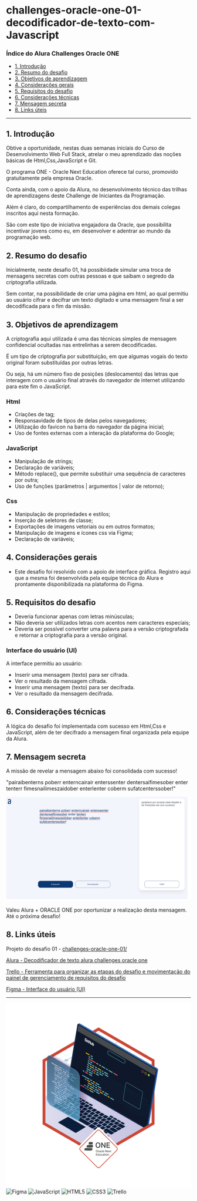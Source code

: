 # challenges-oracle-one-01-decodificador-de-texto-com-Javascript

### Índice do Alura Challenges Oracle ONE

- [1. Introdução](#1-introdução)
- [2. Resumo do desafio](#2-resumo-do-desafio)
- [3. Objetivos de aprendizagem](#3-objetivos-de-aprendizagem)
- [4. Considerações gerais](#4-considerações-gerais)
- [5. Requisitos do desafio](#5-requisitos-do-desafio)
- [6. Considerações técnicas](#6-considerações-técnicas)
- [7. Mensagem secreta](#7-mensagem-secreta)
- [8. Links úteis](#8-links-úteis)

---

## 1. Introdução

Obtive a oportunidade, nestas duas semanas iniciais do Curso de Desenvolvimento Web Full Stack, atrelar o meu aprendizado das noções básicas de Html,Css,JavaScript e Git.

O programa ONE - Oracle Next Education oferece tal curso, promovido gratuitamente pela empresa Oracle. 

Conta ainda, com o apoio da Alura, no desenvolvimento técnico das trilhas de aprendizagens deste Challenge de Iniciantes da Programação. 

Além é claro, do compartilhamento de experiências dos demais colegas inscritos aqui nesta formação. 

São com este tipo de iniciativa engajadora da Oracle, que possibilita incentivar jovens como eu, em desenvolver e adentrar ao mundo da programação web.

## 2. Resumo do desafio

Inicialmente, neste desafio 01, há possibiidade simular uma troca de mensagens secretas com outras pessoas e que saibam o segredo da criptografia utilizada.

Sem contar, na possibilidade de criar uma página em html, ao qual permitiu ao usuário cifrar e decifrar um texto digitado e uma mensagem final a ser decodificada para o fim da missão.


## 3. Objetivos de aprendizagem

A criptografia aqui utilizada é uma das técnicas simples de mensagem confidencial ocultadas nas entrelinhas a serem decodificadas. 

É um tipo de criptografia por substituição, em que algumas vogais do texto original foram substituídas por outras letras. 

Ou seja, há um número fixo de posições (deslocamento) das letras que interagem com o usuário final através do navegador de internet utilizando para este fim o JavaScript.


### Html
- Criações de tag;
- Responsavidade de tipos de delas pelos navegadores; 
- Utilização do favicon na barra do navegador da página inicial;
- Uso de fontes externas com a interação da plataforma do Google;

### JavaScript
- Manipulação de strings;
- Declaração de variáveis; 
- Método replace(), que permite substituir uma sequência de caracteres por outra;
- Uso de funções (parâmetros | argumentos | valor de retorno);

### Css
- Manipulação de propriedades e estilos;
- Inserção de seletores de classe;
- Exportações de imagens vetoriais ou em outros formatos;
- Manipulação de imagens e ícones css via Figma;
- Declaração de variáveis; 

## 4. Considerações gerais

- Este desafio foi resolvido com a apoio de interface gráfica. Registro aqui que a mesma foi desenvolvida pela equipe técnica do Alura e prontamente disponibilizada na plataforma do Figma.

## 5. Requisitos do desafio
- Deveria funcionar apenas com letras minúsculas;
- Não deveria ser utilizados letras com acentos nem caracteres especiais;
- Deveria ser possível converter uma palavra para a versão criptografada e retornar a criptografia para a versão original. 

### Interface do usuário (UI)
A interface permitiu ao usuário:

* Inserir uma mensagem (texto) para ser cifrada.
* Ver o resultado da mensagem cifrada.
* Inserir uma mensagem (texto) para ser decifrada.
* Ver o resultado da mensagem decifrada.

## 6. Considerações técnicas

A lógica do desafio foi implementada com sucesso em Html,Css e JavaScript, além de ter decifrado a mensagem final organizada pela equipe da Alura.

## 7. Mensagem secreta

A missão de revelar a mensagem abaixo foi consolidada com sucesso!

"pairaibenterns poberr enterncairair enterssenter dentersaifimesober enter tenterr fimesnailimeszaidober enterlenter coberm sufatcenterssober!"

![mensagem-secreta.png](mensagem-secreta.png)

Valeu Alura + ORACLE ONE por oportunizar a realização desta mensagem. Até o próxima desafio!

## 8. Links úteis

Projeto do desafio 01 - [challenges-oracle-one-01/](https://anaisateodoro.github.io/challenges-oracle-one-01/)

[Alura - Decodificador de texto alura challenges oracle one](https://www.alura.com.br/)

[Trello - Ferramenta para organizar as etapas do desafio e movimentação do painel de gerenciamento de requisitos do desafio](https://trello.com/invite/b/F7hUMZAe/c0215f95381f2e46f3ab0378ce0afd64/desafio-01-decodificador-de-texto-alura-challenges-oracle-one)

[Figma - Interface do usuário (UI)](https://www.figma.com/file/tvFEYhVfZTjdJ5P24RGV21/Alura-Challenge---Desafio-1---L%C3%B3gica?node-id=0%3A1)

---
![badge-one-oracle-next-education-desafio-01](cms_files_10224_1644515575BADGE_2.png)
![Figma](https://img.shields.io/badge/figma-%23F24E1E.svg?style=for-the-badge&logo=figma&logoColor=white)
![JavaScript](https://img.shields.io/badge/javascript-%23323330.svg?style=for-the-badge&logo=javascript&logoColor=%23F7DF1E)
![HTML5](https://img.shields.io/badge/html5-%23E34F26.svg?style=for-the-badge&logo=html5&logoColor=white)
![CSS3](https://img.shields.io/badge/css3-%231572B6.svg?style=for-the-badge&logo=css3&logoColor=white)
![Trello](https://img.shields.io/badge/Trello-%23026AA7.svg?style=for-the-badge&logo=Trello&logoColor=white)

